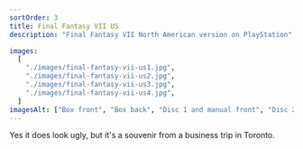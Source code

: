 ```yaml
---
sortOrder: 3
title: Final Fantasy VII US
description: "Final Fantasy VII North American version on PlayStation"

images:
  [
    "./images/final-fantasy-vii-us1.jpg",
    "./images/final-fantasy-vii-us2.jpg",
    "./images/final-fantasy-vii-us3.jpg",
    "./images/final-fantasy-vii-us4.jpg",
  ]
imagesAlt: ["Box front", "Box back", "Disc 1 and manual front", "Disc 2 and 3"]
---
```


Yes it does look ugly, but it's a souvenir from a business trip in Toronto.
